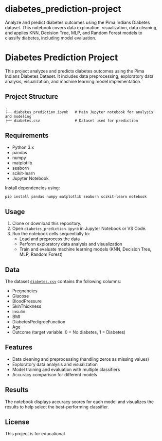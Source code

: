 # diabetes_prediction-project
Analyze and predict diabetes outcomes using the Pima Indians Diabetes dataset. This notebook covers data exploration, visualization, data cleaning, and applies KNN, Decision Tree, MLP, and Random Forest models to classify diabetes, including model evaluation.

# Diabetes Prediction Project

This project analyzes and predicts diabetes outcomes using the Pima Indians Diabetes Dataset. It includes data preprocessing, exploratory data analysis, visualization, and machine learning model implementation.

## Project Structure

```
.
├── diabetes_prediction.ipynb   # Main Jupyter notebook for analysis and modeling
├── diabetes.csv                # Dataset used for prediction
```

## Requirements

- Python 3.x
- pandas
- numpy
- matplotlib
- seaborn
- scikit-learn
- Jupyter Notebook

Install dependencies using:

```sh
pip install pandas numpy matplotlib seaborn scikit-learn notebook
```

## Usage

1. Clone or download this repository.
2. Open `diabetes_prediction.ipynb` in Jupyter Notebook or VS Code.
3. Run the notebook cells sequentially to:
   - Load and preprocess the data
   - Perform exploratory data analysis and visualization
   - Train and evaluate machine learning models (KNN, Decision Tree, MLP, Random Forest)

## Data

The dataset [`diabetes.csv`](diabetes.csv) contains the following columns:
- Pregnancies
- Glucose
- BloodPressure
- SkinThickness
- Insulin
- BMI
- DiabetesPedigreeFunction
- Age
- Outcome (target variable: 0 = No diabetes, 1 = Diabetes)

## Features

- Data cleaning and preprocessing (handling zeros as missing values)
- Exploratory data analysis and visualization
- Model training and evaluation with multiple classifiers
- Accuracy comparison for different models

## Results

The notebook displays accuracy scores for each model and visualizes the results to help select the best-performing classifier.

## License

This project is for educational
